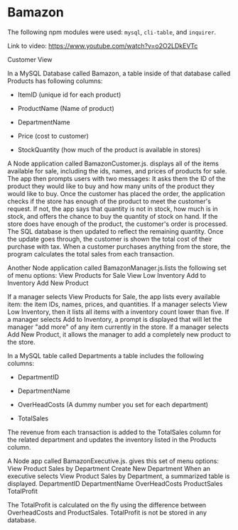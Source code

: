 # Bamazon

The following npm modules were used: `mysql`,  `cli-table`, and `inquirer`.

Link to video: https://www.youtube.com/watch?v=o2O2LDkEVTc

 Customer View

In a MySQL Database called Bamazon, a table inside of that database called Products has following columns:
* ItemID (unique id for each product)

* ProductName (Name of product)

* DepartmentName 

* Price (cost to customer)

* StockQuantity (how much of the product is available in stores)

A Node application called BamazonCustomer.js. displays all of the items available for sale, including the ids, names, and prices of products for sale.
The app then prompts users with two messages:
It asks them the ID of the product they would like to buy and how many units of the product they would like to buy.
Once the customer has placed the order, the application  checks if the store has enough of the product to meet the customer's request.
If not, the app says that quantity is not in stock, how much is in stock, and offers the chance to buy the quantity of stock on hand.
If the store does have enough of the product, the customer's order is processed.
The SQL database is then updated to reflect the remaining quantity.
Once the update goes through, the customer is shown the total cost of their purchase with tax.
When a customer purchases anything from the store, the program calculates the total sales from each transaction.

Another Node application called BamazonManager.js.lists the following set of menu options:
View Products for Sale
View Low Inventory
Add to Inventory
Add New Product

If a manager selects View Products for Sale, the app lists every available item: the item IDs, names, prices, and quantities.
If a manager selects View Low Inventory, then it lists all items with a inventory count lower than five.
If a manager selects Add to Inventory, a prompt is displayed that will let the manager "add more" of any item currently in the store.
If a manager selects Add New Product, it allows the manager to add a completely new product to the store.

In a MySQL table called Departments a table includes the following columns:
* DepartmentID

* DepartmentName

* OverHeadCosts (A dummy number you set for each department)

* TotalSales

The revenue from each transaction is added to the TotalSales column for the related department and updates the inventory listed in the Products column.

A Node app called BamazonExecutive.js. gives this set of menu options:
View Product Sales by Department
Create New Department
When an executive selects View Product Sales by Department, a summarized table is displayed.
DepartmentID  DepartmentName  OverHeadCosts ProductSales  TotalProfit

The TotalProfit is calculated on the fly using the difference between OverheadCosts and ProductSales. TotalProfit is not be stored in any database.
